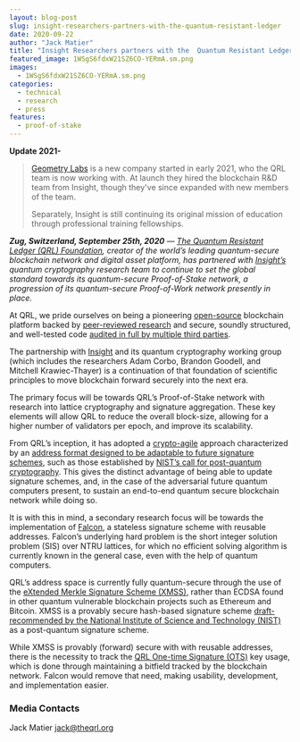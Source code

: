```yaml
---
layout: blog-post
slug: insight-researchers-partners-with-the-quantum-resistant-ledger
date: 2020-09-22
author: "Jack Matier"
title: "Insight Researchers partners with the  Quantum Resistant Ledger"
featured_image: 1WSgS6fdxW21SZ6CO-YERmA.sm.png
images:
  - 1WSgS6fdxW21SZ6CO-YERmA.sm.png
categories:
  - technical
  - research
  - press
features:
  - proof-of-stake
---
```


**Update 2021-**

> [Geometry Labs](https://geometrylabs.io/) is a new company started in early 2021, who the QRL team is now working with. At launch they hired the blockchain R&D team from Insight, though they've since expanded with new members of the team. 
> 
> Separately, Insight is still continuing its original mission of education through professional training fellowships.

***Zug, Switzerland, September 25th, 2020** — [The Quantum Resistant Ledger (QRL) Foundation](https://qrl.foundation/), creator of the world’s leading quantum-secure blockchain network and digital asset platform, has partnered with [Insight’s](https://insightfellows.com/) quantum cryptography research team to continue to set the global standard towards its quantum-secure Proof-of-Stake network, a progression of its quantum-secure Proof-of-Work network presently in place.*

At QRL, we pride ourselves on being a pioneering [open-source](https://github.com/theQRL/QRL/blob/master/LICENSE) blockchain platform backed by [peer-reviewed research](https://theqrl.org/research/#s:citations) and secure, soundly structured, and well-tested code [audited in full by multiple third parties](https://github.com/theQRL/audits).

The partnership with [Insight](https://insightfellows.com/) and its quantum cryptography working group (which includes the researchers Adam Corbo, Brandon Goodell, and Mitchell Krawiec-Thayer) is a continuation of that foundation of scientific principles to move blockchain forward securely into the next era.

The primary focus will be towards QRL’s Proof-of-Stake network with research into lattice cryptography and signature aggregation. These key elements will allow QRL to reduce the overall block-size, allowing for a higher number of validators per epoch, and improve its scalability.

From QRL’s inception, it has adopted a [crypto-agile](https://en.wikipedia.org/wiki/Crypto-agility) approach characterized by an [address format designed to be adaptable to future signature schemes](https://docs.theqrl.org/developers/address/), such as those established by [NIST’s call for post-quantum cryptography](https://csrc.nist.gov/projects/post-quantum-cryptography). This gives the distinct advantage of being able to update signature schemes, and, in the case of the adversarial future quantum computers present, to sustain an end-to-end quantum secure blockchain network while doing so.

It is with this in mind, a secondary research focus will be towards the implementation of [Falcon](https://falcon-sign.info/), a stateless signature scheme with reusable addresses. Falcon’s underlying hard problem is the short integer solution problem (SIS) over NTRU lattices, for which no efficient solving algorithm is currently known in the general case, even with the help of quantum computers.

QRL’s address space is currently fully quantum-secure through the use of the [eXtended Merkle Signature Scheme (XMSS)](https://tools.ietf.org/html/rfc8391), rather than ECDSA found in other quantum vulnerable blockchain projects such as Ethereum and Bitcoin. XMSS is a provably secure hash-based signature scheme [draft-recommended by the National Institute of Science and Technology (NIST)](https://csrc.nist.gov/publications/detail/sp/800-208/draft) as a post-quantum signature scheme.

While XMSS is provably (forward) secure with with reusable addresses, there is the necessity to track the [QRL One-time Signature (OTS)](https://docs.theqrl.org/developers/ots/) key usage, which is done through maintaining a bitfield tracked by the blockchain network. Falcon would remove that need, making usability, development, and implementation easier.

### Media Contacts

Jack Matier
[jack@theqrl.org](mailto:jack@theqrl.org)